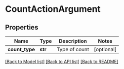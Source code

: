 # CountActionArgument

## Properties
Name | Type | Description | Notes
------------ | ------------- | ------------- | -------------
**count_type** | **str** | Type of count | [optional] 

[[Back to Model list]](../README.md#documentation-for-models) [[Back to API list]](../README.md#documentation-for-api-endpoints) [[Back to README]](../README.md)

